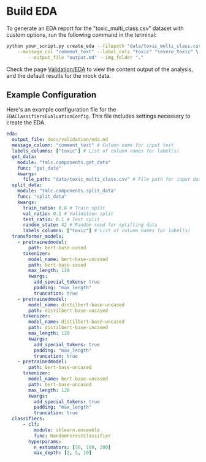 # Build EDA

To generate an EDA report for the "toxic_multi_class.csv" dataset with custom options,
run the following command in the terminal:

```bash
python your_script.py create_eda --filepath "data/toxic_multi_class.csv" \
    --message_col "comment_text" --label_cols "toxic" "severe_toxic" \
        --output_file "output.md" --img_folder "."
```

Check the page [Validation/EDA](validation/eda.md) to view the content output of the analysis,
and the default resutls for the mock data.

## Example Configuration

Here's an example configuration file for the `EDAClassifiersEvaluationConfig`. This file includes settings necessary to create the EDA.

```yaml
eda:
  output_file: docs/validation/eda.md
  message_column: "comment_text" # Column name for input text
  labels_columns: ["toxic"] # List of column names for label(s)
  get_data:
    module: "tmlc.components.get_data"
    func: "get_data"
    kwargs:
      file_path: "data/toxic_multi_class.csv" # File path for input data
  split_data:
    module: "tmlc.components.split_data"
    func: "split_data"
    kwargs:
      train_ratio: 0.8 # Train split
      val_ratio: 0.1 # Validation split
      test_ratio: 0.1 # Test split
      random_state: 42 # Random seed for splitting data
      labels_columns: ["toxic"] # List of column names for label(s)
  transformer_models:
    - pretrainedmodel:
        path: bert-base-cased
      tokenizer:
        model_name: bert-base-uncased
        path: bert-base-cased
        max_length: 128
        kwargs:
          add_special_tokens: true
          padding: "max_length"
          truncation: true
    - pretrainedmodel:
        model_name: distilbert-base-uncased
        path: distilbert-base-uncased
      tokenizer:
        model_name: distilbert-base-uncased
        path: distilbert-base-uncased
        max_length: 128
        kwargs:
          add_special_tokens: true
          padding: "max_length"
          truncation: true
    - pretrainedmodel:
        path: bert-base-uncased
      tokenizer:
        model_name: bert-base-uncased
        path: bert-base-uncased
        max_length: 128
        kwargs:
          add_special_tokens: true
          padding: "max_length"
          truncation: true
  classifiers:
      - clf:
          module: sklearn.ensemble
          func: RandomForestClassifier
        hyperparams:
          n_estimators: [50, 100, 200]
          max_depth: [2, 5, 10]
```